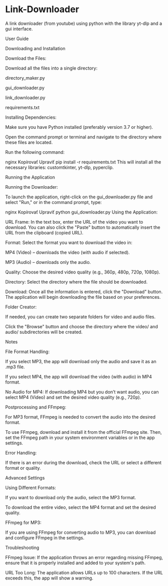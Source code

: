 # Link-Downloader
A link downloader (from youtube) using python with the library yt-dlp and a gui interface.

User Guide

Downloading and Installation

Download the Files:

Download all the files into a single directory:

directory_maker.py

gui_downloader.py

link_downloader.py

requirements.txt

Installing Dependencies:

Make sure you have Python installed (preferably version 3.7 or higher).

Open the command prompt or terminal and navigate to the directory where these files are located.

Run the following command:

nginx
Kopírovať
Upraviť
pip install -r requirements.txt
This will install all the necessary libraries: customtkinter, yt-dlp, pyperclip.

Running the Application

Running the Downloader:

To launch the application, right-click on the gui_downloader.py file and select "Run," or in the command prompt, type:

nginx
Kopírovať
Upraviť
python gui_downloader.py
Using the Application:

URL Frame: In the text box, enter the URL of the video you want to download. You can also click the "Paste" button to automatically insert the URL from the clipboard (copied URL).

Format: Select the format you want to download the video in:

MP4 (Video) – downloads the video (with audio if selected).

MP3 (Audio) – downloads only the audio.

Quality: Choose the desired video quality (e.g., 360p, 480p, 720p, 1080p).

Directory: Select the directory where the file should be downloaded.

Download: Once all the information is entered, click the "Download" button. The application will begin downloading the file based on your preferences.

Folder Creator:

If needed, you can create two separate folders for video and audio files.

Click the "Browse" button and choose the directory where the video/ and audio/ subdirectories will be created.

Notes

File Format Handling:

If you select MP3, the app will download only the audio and save it as an .mp3 file.

If you select MP4, the app will download the video (with audio) in MP4 format.

No Audio for MP4: If downloading MP4 but you don’t want audio, you can select MP4 (Video) and set the desired video quality (e.g., 720p).

Postprocessing and FFmpeg:

For MP3 format, FFmpeg is needed to convert the audio into the desired format.

To use FFmpeg, download and install it from the official FFmpeg site. Then, set the FFmpeg path in your system environment variables or in the app settings.

Error Handling:

If there is an error during the download, check the URL or select a different format or quality.

Advanced Settings

Using Different Formats:

If you want to download only the audio, select the MP3 format.

To download the entire video, select the MP4 format and set the desired quality.

FFmpeg for MP3:

If you are using FFmpeg for converting audio to MP3, you can download and configure FFmpeg in the settings.

Troubleshooting

FFmpeg Issue: If the application throws an error regarding missing FFmpeg, ensure that it is properly installed and added to your system's path.

URL Too Long: The application allows URLs up to 100 characters. If the URL exceeds this, the app will show a warning.
